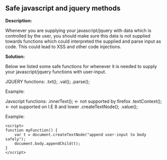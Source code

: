 
Safe javascript and jquery methods
-------

**Description:**

Whenever you are supplying your javascript/jquery with data which is controlled by the
user, you should make sure this data is not supplied towards functions which could 
interpreted the supplied and parse input as code. This could lead to XSS and other code
injections.

**Solution:**

Below we listed some safe functions for whenever it is needed to supply your 
javascript/jquery functions with user-input.

JQUERY functions:
.txt();
.val();
.parse();

Example:
	<script>
	function myFunction() {
		$( "p" ).text( "append user-input to paragrapgh safely" );
	}
	</script>

Javscript functions:
.innerText();   <- not supported by firefox
.textContext(); <- not supported on I.E 8 and lower
.createTextNode();
.value();

Example:

	<script>
	function myFunction() {
   		var t = document.createTextNode("append user-input to body safely");
    	document.body.appendChild(t);
	}
	</script>

